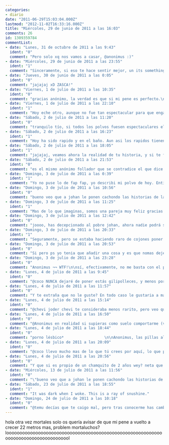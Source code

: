 ```yaml
---
categories:
- diario
date: "2011-06-29T15:03:04.000Z"
lastmod: "2012-11-02T16:33:16.000Z"
title: "Miércoles, 29 de junio de 2011 a las 16:03"
comments: 26
id: 1309359784
commentList:
- date: "Lunes, 31 de octubre de 2011 a las 9:43"
  ident: "0"
  comment: "Pero solo xq nos vamos a casar, @anonimus :)"
- date: "Miércoles, 29 de junio de 2011 a las 23:55"
  ident: "1"
  comment: "Sinceramente, si eso te hace sentir mejor, un its something para ti majo\n\nYo he echado hace 4 horas uno de los mejores polvos de los ultimos meses, si no años, largo, intenso, con el toque hardcore perfecto sin ser sado, ideal. Asi que mis felicitaciones a ti y a tu precioso pene jaja"
- date: "Jueves, 30 de junio de 2011 a las 0:05"
  ident: "0"
  comment: "jajajaj xD ZASCA!"
- date: "Viernes, 1 de julio de 2011 a las 10:35"
  ident: "0"
  comment: "gracias anónimo, la verdad es que si mi pene es perfecto.\nPD:me alegro por ti, espero que sigas echando esos polvos."
- date: "Viernes, 1 de julio de 2011 a las 22:10"
  ident: "1"
  comment: "Hoy eche otro, aunque no fue tan espectacular para que engañarnos. Aunque empiezo a pensar que son tan largos por el calor del verano. Casi echo de menos poder echar uno rapido de vez en cuando... A ver mañana"
- date: "Sábado, 2 de julio de 2011 a las 11:20"
  ident: "0"
  comment: "tranquilo tío, si todos los polvos fuesen espectaculares el follar perdería su gracia y no intentaríamos mejorar, espero que el polvo de hoy te siente de puta madre ;)"
- date: "Sábado, 2 de julio de 2011 a las 16:23"
  ident: "1"
  comment: "Hoy ha sido rapido y en el baño. Aun asi los rapidos tienen un cierto encanto que seguramente a la larga resultaria insoportable, pero que de vez en cuando ponen la guinda al pastel ;)"
- date: "Sábado, 2 de julio de 2011 a las 18:05"
  ident: "1"
  comment: "jajajaj, veamos ahora la realidad de tu historia, y si te fijas encaja a la perfeccion... FAP FAP FAP FAP jajajajjaja, gran aviso"
- date: "Sábado, 2 de julio de 2011 a las 21:53"
  ident: "0"
  comment: "es el mismo anónimo follador que se contradice el que dice  \'jajajaj, veamos ahora la realidad de tu historia, y si te fijas encaja a la perfeccion... FAP FAP FAP FAP jajajajjaja, gran aviso\' porque sino lo es debería haber un diferenciador de anónimos xD algo como anonimo 1, anónimo 2 y así...\n\no no y que se quede así, es una sugerencia"
- date: "Domingo, 3 de julio de 2011 a las 0:39"
  ident: "1"
  comment: "Yo no puse lo de fap fap, yo describi mi polvo de hoy. Entiendo que pienses eso, pero no tiene sentido chulearse en modo anonimo... Lo digo porque es la verdad, y me preguntan sobre ello"
- date: "Domingo, 3 de julio de 2011 a las 10:56"
  ident: "0"
  comment: "bueno veo que a johan le ponen cachondo las historias de las folladas de los anonimos, lo que me preocupa bastante por su parte.\nPD:me alegro de que tengas tantos polvos anonimo, seguro que a tu mujer/novia/prostituta la tienes muy contenta ;)"
- date: "Domingo, 3 de julio de 2011 a las 11:25"
  ident: "1"
  comment: "Mas de lo que imaginas, somos una pareja muy feliz gracias. Hoy todavia no lo hice, pero creo que dejare de narrarlo, lo siento johan... xD"
- date: "Domingo, 3 de julio de 2011 a las 12:42"
  ident: "0"
  comment: "joooo, has decepcionado al pobre johan, ahora nadie podrá saciar sus insaciables erecciones XD."
- date: "Domingo, 3 de julio de 2011 a las 20:33"
  ident: "1"
  comment: "Seguramente, pero se estaba haciendo raro de cojones poner aqui lo que iba haciendo..."
- date: "Domingo, 3 de julio de 2011 a las 20:53"
  ident: "0"
  comment: "Si pero ps yo tenia que añadir una cosa y es que nomas dejen de perder su pinche tiempo intentando convencerse el uno al otro anonimos de que son mejores que el otro ah y tambien VIVA MEXICO!!!!!!"
- date: "Domingo, 3 de julio de 2011 a las 23:28"
  ident: "0"
  comment: "Anonimus ¬¬ WTF!\n\nsí, efectivamente, no me basta con el poro lésbico  y recurro a los comentarios de un anónimo sobre sus polvos ¬¬ tiene muuucho sentido.\n\nAnónimo, te perdono. Pero eres libre de comentar lo que quieras xD de la misma forma que la gente es libre de publicar gilipolleces del tipo \'\'hola otra vez mortales solo os quería avisar de que mi pene a vuelto a crecer 22 metros mas, problem mortaluchos?\'\'"
- date: "Lunes, 4 de julio de 2011 a las 9:45"
  ident: "0"
  comment: "@coco NUNCA dejaré de poner estás gilipolleces, y menos porque tú me lo digas.\n@johan te noto un poco arisco es que ¿acaso no te gusta mi entrada? porque si es por eso tienes muy mal gusto, mortalucho."
- date: "Lunes, 4 de julio de 2011 a las 11:57"
  ident: "0"
  comment: "Y te extraña que no le guste? En todo caso le gustaria a mari_reshulona jajajaja\nEsa si que sabe trollear ;)"
- date: "Lunes, 4 de julio de 2011 a las 15:14"
  ident: "0"
  comment: "@chevi joder chevi te consideraba menos rarito, pero veo que tampoco te gusta."
- date: "Lunes, 4 de julio de 2011 a las 16:50"
  ident: "0"
  comment: "@Anonimus en realidad si supieras como suelo comportarme (veo que no llevas mucho por aqui), cuanto mas te enfades mas me divierto XDD, y tambien sabrias que me trae sin cuidado lo que me digas y que si quiero quejarme de lo que pongas , me quejare xdd (muchas veces sin ni siquiera leerlo del todo o simplemente sin leerlo xd)"
- date: "Lunes, 4 de julio de 2011 a las 18:44"
  ident: "0"
  comment: "porno lésbico*                  \n\nAnonimus, las pillas al vuelo xD"
- date: "Lunes, 4 de julio de 2011 a las 20:09"
  ident: "0"
  comment: "@coco llevo mucho mas de lo que tú crees por aquí, lo que pasa esque cada X tiempo me tengo que volver a poner el usuario, tranquila no me enfado, solo doy mi opinión, siento que mi tono te pareciese arisco o enfadado, no era mi intención, pero lo que si te quiero decir es que la actitud de cuando mas me enfado mas te diviertes es propia de mi sobrino de 2 años XDDD."
- date: "Lunes, 4 de julio de 2011 a las 20:56"
  ident: "0"
  comment: "Y que si es propio de un chamquito de 2 años wey? neta que igualmente me lo paso bien"
- date: "Miércoles, 13 de julio de 2011 a las 11:56"
  ident: "0"
  comment: "\"bueno veo que a johan le ponen cachondo las historias de las folladas de los anonimos, lo que me preocupa bastante por su parte.\" -&gt;gilipollez xDDDDDD\n\"PD:me alegro de que tengas tantos polvos anonimo, seguro que a tu mujer/novia/prostituta la tienes muy contenta ;)\" o marido, novio o prostiputo, no? xDDDDD \n\nCreo q, anonimus, me caes mal.\nCocos... serás moreno y con pelo paja como un coco? :S Hay q saber de tí (con acento! muahahahahaha) ya."
- date: "Sábado, 23 de julio de 2011 a las 18:55"
  ident: "1"
  comment: "It was dark when I woke. This is a ray of snushine."
- date: "Domingo, 24 de julio de 2011 a las 10:18"
  ident: "0"
  comment: "@temu decías que te caigo mal, pero tras conocerme has cambiado de opinión.\nCONCLUSIÓN: nadie puede resistirse al bueno de anonimus."
---
```


hola otra vez mortales solo os quería avisar de que mi pene a vuelto a crecer 22 metros mas, problem mortaluchos?   
loooooooooooooooooooooooooooooooooooooooooooooooooooooooooooooooooooooooooooooooooool